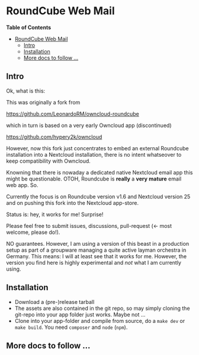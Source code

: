# RoundCube Web Mail

<!-- markdown-toc start - Don't edit this section. Run M-x markdown-toc-refresh-toc -->
**Table of Contents**

- [RoundCube Web Mail](#roundcube-web-mail)
    - [Intro](#intro)
    - [Installation](#installation)
    - [More docs to follow ...](#more-docs-to-follow-)

<!-- markdown-toc end -->


## Intro

Ok, what is this:

This was originally a fork from

https://github.com/LeonardoRM/owncloud-roundcube

which in turn is based on a very early Owncloud app (discontinued)

https://github.com/hypery2k/owncloud

However, now this fork just concentrates to embed an external
Roundcube installation into a Nextcloud installation, there is no intent whatseover to keep
compatibility with Owncloud.

Knowning that there is nowaday a dedicated native Nextcloud email app this might be
questionable. OTOH, Roundcube is **really** a **very** **mature** email web app. So.

Currently the focus is on Roundcube version v1.6 and Nextcloud version
25 and on pushing this fork into the Nextcloud app-store.

Status is: hey, it works for me! Surprise!

Please feel free to submit issues, discussions, pull-request (<- most welcome, please do!).

NO guarantees. However, I am using a version of this beast in a
production setup as part of a groupware managing a quite active layman
orchestra in Germany. This means: I will at least see that it works
for me. However, the version you find here is highly experimental and
*not* what I am currently using.

## Installation

- Download a (pre-)release tarball
- The assets are also contained in the git repo, so may simply cloning the git-repo into your app folder just works. Maybe not ...
- Clone into your app-folder and compile from source, do a `make dev` or `make build`. You need `composer` and `node` (`npm`).

## More docs to follow ...
